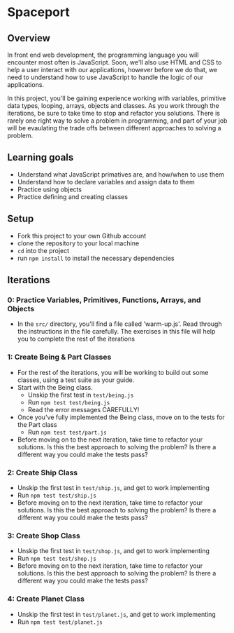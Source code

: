 # Spaceport

## Overview

In front end web development, the programming language you will encounter most
often is JavaScript. Soon, we'll also use HTML and CSS to help a user interact
with our applications, however before we do that, we need to understand how to
use JavaScript to handle the logic of our applications.

In this project, you'll be gaining experience working with variables, primitive
data types, looping, arrays, objects and classes. As you work through the
iterations, be sure to take time to stop and refactor you solutions. There is
rarely one right way to solve a problem in programming, and part of your job
will be evaulating the trade offs between different approaches to solving a
problem.

## Learning goals

  - Understand what JavaScript primatives are, and how/when to use them
  - Understand how to declare variables and assign data to them
  - Practice using objects
  - Practice defining and creating classes

## Setup

  - Fork this project to your own Github account
  - clone the repository to your local machine
  - `cd` into the project
  - run `npm install` to install the necessary dependencies

## Iterations

### 0: Practice Variables, Primitives, Functions, Arrays, and Objects
  - In the `src/` directory, you'll find a file called 'warm-up.js'. Read
    through the instructions in the file carefully. The exercises in this file
    will help you to complete the rest of the iterations  

### 1: Create Being & Part Classes
  - For the rest of the iterations, you will be working to build out some
    classes, using a test suite as your guide.  
  - Start with the Being class.  
    - Unskip the first test in `test/being.js`  
    - Run `npm test test/being.js`  
    - Read the error messages CAREFULLY!  
  - Once you've fully implemented the Being class, move on to the tests for the
    Part class    
    - Run `npm test test/part.js`  
  - Before moving on to the next iteration, take time to refactor your
    solutions. Is this the best approach to solving the problem? Is there a
    different way you could make the tests pass?  

### 2: Create Ship Class
  - Unskip the first test in `test/ship.js`, and get to work implementing  
  - Run `npm test test/ship.js`  
  - Before moving on to the next iteration, take time to refactor your
    solutions. Is this the best approach to solving the problem? Is there a
    different way you could make the tests pass?  

### 3: Create Shop Class
  - Unskip the first test in `test/shop.js`, and get to work implementing  
  - Run `npm test test/shop.js`  
  - Before moving on to the next iteration, take time to refactor your
    solutions. Is this the best approach to solving the problem? Is there a
    different way you could make the tests pass?  

### 4: Create Planet Class
  - Unskip the first test in `test/planet.js`, and get to work implementing  
  - Run `npm test test/planet.js`  
